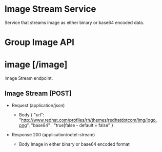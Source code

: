 # Image Stream Service

Service that streams image as either binary or base64 encoded data.

# Group Image API

# image [/image]

Image Stream endpoint.

## Image Stream [POST]

+ Request (application/json)
    + Body
            {
              "url": "http://www.redhat.com/profiles/rh/themes/redhatdotcom/img/logo.png",
              "base64" : "true|false - default = false"
            }

+ Response 200 (application/octet-stream)
    + Body
            Image in either binary or base64 encoded format

